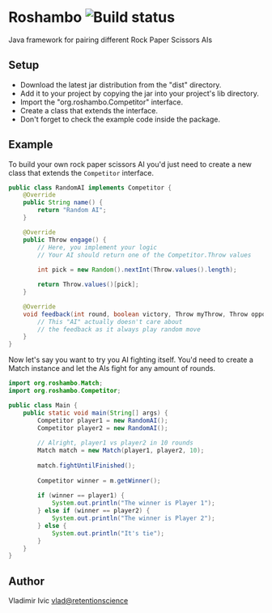Roshambo ![Build status](https://travis-ci.org/mancmelou/Roshambo.svg?branch=master)
========
Java framework for pairing different Rock Paper Scissors AIs

Setup
-----
* Download the latest jar distribution from the "dist" directory. 
* Add it to your project by copying the jar into your project's lib directory.
* Import the "org.roshambo.Competitor" interface.
* Create a class that extends the interface.
* Don't forget to check the example code inside the package.

Example
-------
To build your own rock paper scissors AI you'd just need to create a new class that extends the `Competitor` interface.

```java
public class RandomAI implements Competitor {
    @Override
    public String name() {
        return "Random AI";
    }

    @Override
    public Throw engage() {
        // Here, you implement your logic
        // Your AI should return one of the Competitor.Throw values
        
        int pick = new Random().nextInt(Throw.values().length);

        return Throw.values()[pick];
    }

    @Override
    void feedback(int round, boolean victory, Throw myThrow, Throw opponentThrow) {
        // This "AI" actually doesn't care about 
        // the feedback as it always play random move
    }
}
```

Now let's say you want to try you AI fighting itself. You'd need to create a Match instance and let the AIs fight for any amount of rounds.

```java
import org.roshambo.Match;
import org.roshambo.Competitor;

public class Main {
    public static void main(String[] args) {
        Competitor player1 = new RandomAI();
        Competitor player2 = new RandomAI();
        
        // Alright, player1 vs player2 in 10 rounds
        Match match = new Match(player1, player2, 10);
        
        match.fightUntilFinished();
        
        Competitor winner = m.getWinner();
        
        if (winner == player1) {
            System.out.println("The winner is Player 1");
        } else if (winner == player2) {
            System.out.println("The winner is Player 2");
        } else {
            System.out.println("It's tie");
        }
    }
}
```

Author
------
Vladimir Ivic <vlad@retentionscience>
